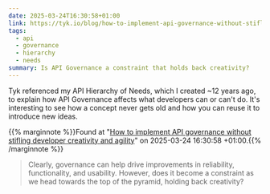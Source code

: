 ```yaml
---
date: 2025-03-24T16:30:58+01:00
link: https://tyk.io/blog/how-to-implement-api-governance-without-stifling-developer-creativity-and-agility/
tags:
  - api
  - governance
  - hierarchy
  - needs
summary: Is API Governance a constraint that holds back creativity?
---
```

Tyk referenced my API Hierarchy of Needs, which I created ~12 years ago, to explain how API Governance affects what developers can or can't do. It's interesting to see how a concept never gets old and how you can reuse it to introduce new ideas.

{{% marginnote %}}Found at "[How to implement API governance without stifling developer creativity and agility](https://web.archive.org/web/20250324163058/https://tyk.io/blog/how-to-implement-api-governance-without-stifling-developer-creativity-and-agility/)" on 2025-03-24 16:30:58 +01:00.{{% /marginnote %}}

> Clearly, governance can help drive improvements in reliability, functionality, and usability. However, does it become a constraint as we head towards the top of the pyramid, holding back creativity?